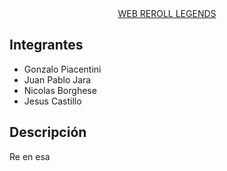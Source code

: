 <div align="center">
    <a href="https://jechucastillo.github.io/web-reroll-legends/"> WEB REROLL LEGENDS</a>
</div>

## Integrantes

- Gonzalo Piacentini
- Juan Pablo Jara
- Nicolas Borghese
- Jesus Castillo

## Descripción

Re en esa

